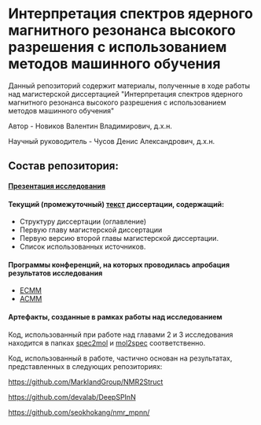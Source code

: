 # Интерпретация спектров ядерного магнитного резонанса высокого разрешения с использованием методов машинного обучения

Данный репозиторий содержит материалы, полученные в ходе работы над магистерской диссертацией "Интерпретация спектров ядерного магнитного резонанса высокого разрешения с использованием методов машинного обучения"
    
Автор - Новиков Валентин Владимирович, д.х.н.

Научный руководитель - Чусов Денис Александрович, д.х.н.


## Состав репозитория:
#### [Презентация исследования](https://github.com/novikov84/Thesis/blob/main/PPT/Novikov.pdf)
#### Текущий (промежуточный) [текст](https://github.com/novikov84/Thesis/blob/main/Text/Dissertation.pdf) диссертации, содержащий:
- Структуру диссертации (оглавление)
- Первую главу магистерской диссертации
- Первую версию второй главы магистерской диссертации.
- Список использованных источников.

#### Программы конференций, на которых проводилась апробация результатов исследования
- [ECMM](https://github.com/novikov84/Thesis/blob/main/Conf/ECMM_Program.pdf)
- [ACMM](https://github.com/novikov84/Thesis/blob/main/Conf/ACMM_program.pdf)

#### Артефакты, созданные в рамках работы над исследованием
Код, использованный при работе над главами 2 и 3 исследования находится в папках [spec2mol](https://github.com/novikov84/Thesis/tree/main/spec2mol) и [mol2spec](https://github.com/novikov84/Thesis/tree/main/mol2spec) соответственно. 

Код, использованный в работе, частично основан на результатах, представленных в следующих репозиториях:

https://github.com/MarklandGroup/NMR2Struct

https://github.com/devalab/DeepSPInN

https://github.com/seokhokang/nmr_mpnn/
